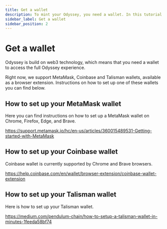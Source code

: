 ```yaml
---
title: Get a wallet
description: To mint your Odyssey, you need a wallet. In this tutorial we show you how to set up a polkadot{.js} wallet.
sidebar_label: Get a wallet
sidebar_position: 2
---
```


# Get a wallet

Odyssey is build on web3 technology, which means that you need a wallet to access the full Odyssey experience.

Right now, we support MetaMask, Coinbase and Talisman wallets, available as a browser extension. Instructions on how to set up one of these wallets you can find below.

## How to set up your MetaMask wallet

Here you can find instructions on how to set up a MetaMask wallet on Chrome, Firefox, Edge, and Brave.

https://support.metamask.io/hc/en-us/articles/360015489531-Getting-started-with-MetaMask

## How to set up your Coinbase wallet

Coinbase wallet is currently supported by Chrome and Brave browsers.

https://help.coinbase.com/en/wallet/browser-extension/coinbase-wallet-extension

## How to set up your Talisman wallet

Here is how to set up your Talisman wallet.

https://medium.com/pendulum-chain/how-to-setup-a-talisman-wallet-in-minutes-1feeda58bf74
